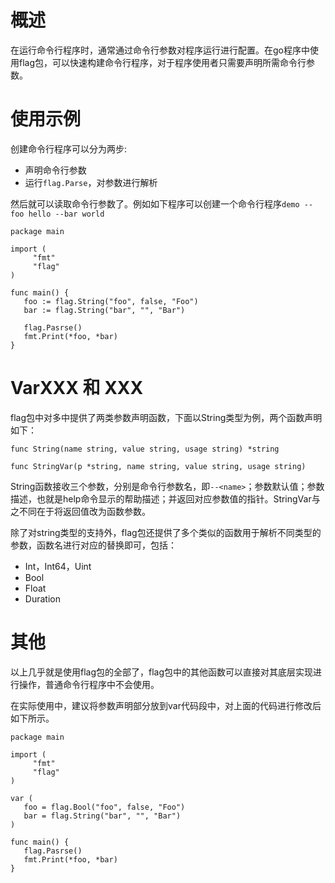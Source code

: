 # 概述
在运行命令行程序时，通常通过命令行参数对程序运行进行配置。在go程序中使用flag包，可以快速构建命令行程序，对于程序使用者只需要声明所需命令行参数。
# 使用示例
创建命令行程序可以分为两步:

- 声明命令行参数
- 运行`flag.Parse`，对参数进行解析

然后就可以读取命令行参数了。例如如下程序可以创建一个命令行程序`demo --foo hello --bar world`

```
package main

import (
     "fmt"
     "flag"
)

func main() {
   foo := flag.String("foo", false, "Foo")
   bar := flag.String("bar", "", "Bar")
   
   flag.Pasrse()
   fmt.Print(*foo, *bar)
}
```
# VarXXX 和 XXX
flag包中对多中提供了两类参数声明函数，下面以String类型为例，两个函数声明如下：

```
func String(name string, value string, usage string) *string

func StringVar(p *string, name string, value string, usage string)
```
String函数接收三个参数，分别是命令行参数名，即`--<name>`；参数默认值；参数描述，也就是help命令显示的帮助描述；并返回对应参数值的指针。StringVar与之不同在于将返回值改为函数参数。

除了对string类型的支持外，flag包还提供了多个类似的函数用于解析不同类型的参数，函数名进行对应的替换即可，包括：

- Int，Int64，Uint
- Bool
- Float
- Duration

# 其他
以上几乎就是使用flag包的全部了，flag包中的其他函数可以直接对其底层实现进行操作，普通命令行程序中不会使用。

在实际使用中，建议将参数声明部分放到var代码段中，对上面的代码进行修改后如下所示。

```
package main

import (
     "fmt"
     "flag"
)

var (
   foo = flag.Bool("foo", false, "Foo")
   bar = flag.String("bar", "", "Bar")
)

func main() {
   flag.Pasrse()
   fmt.Print(*foo, *bar)
}
```
